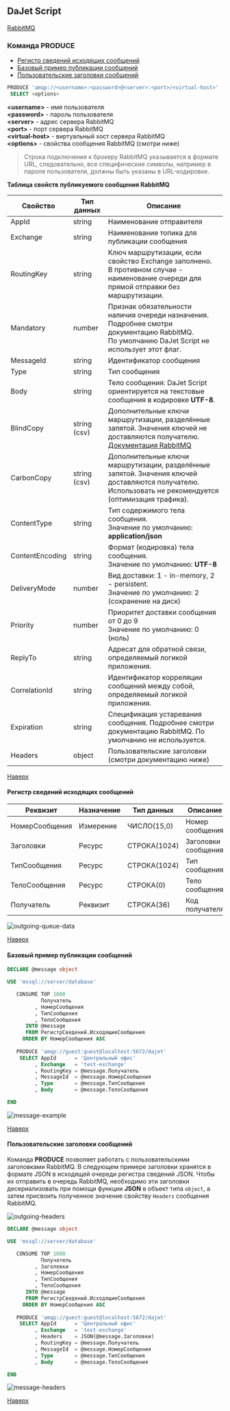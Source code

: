 ## DaJet Script

[RabbitMQ](https://github.com/zhichkin/dajet/tree/main/doc/dajet-script/rabbitmq/README.md)

### Команда PRODUCE

- [Регистр сведений исходящих сообщений](#регистр-сведений-исходящих-сообщений)
- [Базовый пример публикации сообщений](#базовый-пример-публикации-сообщений)
- [Пользовательские заголовки сообщений](#пользовательские-заголовки-сообщений)

```SQL
PRODUCE 'amqp://<username>:<password>@<server>:<port>/<virtual-host>'
 SELECT <options>
```
**\<username\>** - имя пользователя<br>
**\<password\>** - пароль пользователя<br>
**\<server\>** - адрес сервера RabbitMQ<br>
**\<port\>** - порт сервера RabbitMQ<br>
**\<virtual-host\>** - виртуальный хост сервера RabbitMQ<br>
**\<options\>** - свойства сообщения RabbitMQ (смотри ниже)

> Строка подключения к брокеру RabbitMQ указывается в формате URL, следовательно, все специфические символы, например в пароле пользователя, должны быть указаны в URL-кодировке.

**Таблица свойств публикуемого сообщения RabbitMQ**

|**Свойство**|**Тип данных**|**Описание**|
|---|---|---|
|AppId|string|Наименование отправителя|
|Exchange|string|Наименование топика для публикации сообщения|
|RoutingKey|string|Ключ маршрутизации, если свойство Exchange заполнено.<br>В противном случае - наименование очереди для прямой отправки без маршрутизации.|
|Mandatory|number|Признак обязательности наличия очереди назначения. Подробнее смотри документацию RabbitMQ.<br>По умолчанию DaJet Script не использует этот флаг.|
|MessageId|string|Идентификатор сообщения|
|Type|string|Тип сообщения|
|Body|string|Тело сообщения: DaJet Script ориентируется на текстовые сообщения в кодировке **UTF-8**.|
|BlindCopy|string<br>(csv)|Дополнительные ключи маршрутизации, разделённые запятой. Значения ключей не доставляются получателю. [Документация RabbitMQ](https://www.rabbitmq.com/docs/sender-selected)|
|CarbonCopy|string<br>(csv)|Дополнительные ключи маршрутизации, разделённые запятой. Значения ключей доставляются получателю. Использовать не рекомендуется (оптимизация трафика).|
|ContentType|string|Тип содержимого тела сообщения.<br>Значение по умолчанию: **application/json**|
|ContentEncoding|string|Формат (кодировка) тела сообщения.<br>Значение по умолчанию: **UTF-8**|
|DeliveryMode|number|Вид доставки: 1 - in-memory, 2 - persistent.<br>Значение по умолчанию: 2 (сохранение на диск)|
|Priority|number|Приоритет доставки сообщения от 0 до 9<br>Значение по умолчанию: 0 (ноль)|
|ReplyTo|string|Адресат для обратной связи, определяемый логикой приложения.|
|CorrelationId|string|Идентификатор корреляции сообщений между собой, определяемый логикой приложения.|
|Expiration|string|Спецификация устаревания сообщения. Подробнее смотри документацию RabbitMQ. По умолчанию не используется.|
|Headers|object|Пользовательские заголовки (смотри документацию ниже)|

[Наверх](#команда-produce)

#### Регистр сведений исходящих сообщений

|**Реквизит**|**Назначение**|**Тип данных**|**Описание**|
|------------|--------------|--------------|------------|
|НомерСообщения|Измерение|ЧИСЛО(15,0)|Номер сообщения|
|Заголовки|Ресурс|СТРОКА(1024)|Заголовки сообщения|
|ТипСообщения|Ресурс|СТРОКА(1024)|Тип сообщения|
|ТелоСообщения|Ресурс|СТРОКА(0)|Тело сообщения|
|Получатель|Реквизит|СТРОКА(36)|Код получателя|

![outgoing-queue-data](https://github.com/zhichkin/dajet/blob/main/doc/img/dajet-script-rabbitmq-produce-outgoing-queue.png)

[Наверх](#команда-produce)

#### Базовый пример публикации сообщений

```SQL
DECLARE @message object

USE 'mssql://server/database'

   CONSUME TOP 1000
           Получатель
         , НомерСообщения
         , ТипСообщения
         , ТелоСообщения
      INTO @message
      FROM РегистрСведений.ИсходящиеСообщения
     ORDER BY НомерСообщения ASC
    
   PRODUCE 'amqp://guest:guest@localhost:5672/dajet'
    SELECT AppId      = 'Центральный офис'
         , Exchange   = 'test-exchange'
         , RoutingKey = @message.Получатель
         , MessageId  = @message.НомерСообщения
         , Type       = @message.ТипСообщения
         , Body       = @message.ТелоСообщения

END
```

![message-example](https://github.com/zhichkin/dajet/blob/main/doc/img/dajet-script-rabbitmq-produce-message-example.png)

[Наверх](#команда-produce)

#### Пользовательские заголовки сообщений

Команда **PRODUCE** позволяет работать с пользовательскими заголовками RabbitMQ. В следующем примере заголовки хранятся в формате JSON в исходящей очереди регистра сведений JSON. Чтобы их отправить в очередь RabbitMQ, необходимо эти заголовки десериализовать при помощи функции **JSON** в объект типа ```object```, а затем присвоить полученное значение свойству ```Headers``` сообщения RabbitMQ.

![outgoing-headers](https://github.com/zhichkin/dajet/blob/main/doc/img/dajet-script-rabbitmq-produce-outgoing-headers.png)

```SQL
DECLARE @message object

USE 'mssql://server/database'

   CONSUME TOP 1000
           Получатель
         , Заголовки
         , НомерСообщения
         , ТипСообщения
         , ТелоСообщения
      INTO @message
      FROM РегистрСведений.ИсходящиеСообщения
     ORDER BY НомерСообщения ASC
    
   PRODUCE 'amqp://guest:guest@localhost:5672/dajet'
    SELECT AppId      = 'Центральный офис'
         , Exchange   = 'test-exchange'
         , Headers    = JSON(@message.Заголовки)
         , RoutingKey = @message.Получатель
         , MessageId  = @message.НомерСообщения
         , Type       = @message.ТипСообщения
         , Body       = @message.ТелоСообщения

END
```

![message-headers](https://github.com/zhichkin/dajet/blob/main/doc/img/dajet-script-rabbitmq-produce-message-headers.png)

[Наверх](#команда-produce)
